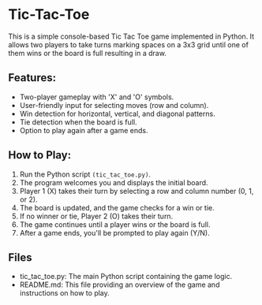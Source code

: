 # Tic-Tac-Toe 
This is a simple console-based Tic Tac Toe game implemented in Python. It allows two players to take turns marking spaces on a 3x3 grid until one of them wins or the board is full resulting in a draw.

## Features:
* Two-player gameplay with 'X' and 'O' symbols.
* User-friendly input for selecting moves (row and column).
* Win detection for horizontal, vertical, and diagonal patterns.
* Tie detection when the board is full.
* Option to play again after a game ends.

## How to Play:
1. Run the Python script `(tic_tac_toe.py)`.
2. The program welcomes you and displays the initial board.
3. Player 1 (X) takes their turn by selecting a row and column number (0, 1, or 2).
4. The board is updated, and the game checks for a win or tie.
5. If no winner or tie, Player 2 (O) takes their turn.
6. The game continues until a player wins or the board is full.
7. After a game ends, you'll be prompted to play again (Y/N).


## Files
* tic_tac_toe.py: The main Python script containing the game logic.
* README.md: This file providing an overview of the game and instructions on how to play.



